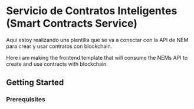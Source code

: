 # Servicio de Contratos Inteligentes (Smart Contracts Service)

Aquí estoy realizando una plantilla que se va a conectar con la API de NEM para crear y usar contratos con blockchain.

Here i am making the frontend template that will consume the NEMs API to create and use contracts with blockchain.

## Getting Started

### Prerequisites
